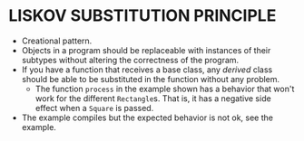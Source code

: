 # LISKOV SUBSTITUTION PRINCIPLE

* Creational pattern.
* Objects in a program should be replaceable with instances of their subtypes without altering the correctness of the program.
* If you have a function that receives a base class, any *derived* class should be able to be substituted in the function without any problem.
    - The function `process` in the example shown has a behavior that won't work for the different `Rectangle`s. That is, it has a negative side effect when a `Square` is passed.
* The example compiles but the expected behavior is not ok, see the example.
